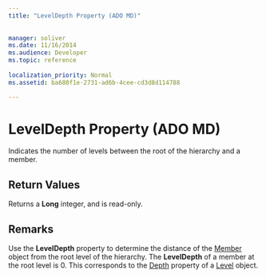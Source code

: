 ```yaml
---
title: "LevelDepth Property (ADO MD)"
 
 
manager: soliver
ms.date: 11/16/2014
ms.audience: Developer
ms.topic: reference
  
localization_priority: Normal
ms.assetid: ba680f1e-2731-ad6b-4cee-cd3d8d114788

---
```


# LevelDepth Property (ADO MD)

Indicates the number of levels between the root of the hierarchy and a member.
  
## Return Values

Returns a **Long** integer, and is read-only. 
  
## Remarks

Use the **LevelDepth** property to determine the distance of the [Member](member-object-ado-md.md) object from the root level of the hierarchy. The **LevelDepth** of a member at the root level is 0. This corresponds to the [Depth](depth-property-ado-md.md) property of a [Level](level-object-ado-md.md) object. 
  

